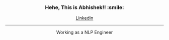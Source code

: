 <h3 align="center"> Hehe, This is Abhishek!! :smile: </h3>
<p align="center"> <a href="https://www.linkedin.com/in/1abhishekpal/">Linkedin</a>
<hr>  </hr>

<p align="center"> Working as a NLP Engineer </p>
<!--
**abhiishekpal/abhiishekpal** is a ✨ _special_ ✨ repository because its `README.md` (this file) appears on your GitHub profile.

Here are some ideas to get you started:

- 🔭 I’m currently working on ...
- 🌱 I’m currently learning ...
- 👯 I’m looking to collaborate on ...
- 🤔 I’m looking for help with ...
- 💬 Ask me about ...
- 📫 How to reach me: ...
- 😄 Pronouns: ...
- ⚡ Fun fact: ...
-->
